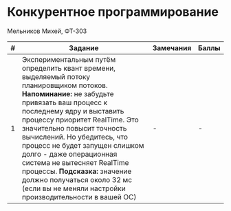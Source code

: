 # Конкурентное программирование
Мельников Михей, ФТ-303

| # | Задание | Замечания | Баллы |
|--|--|--|--|
| 1 | Экспериментальным путём определить квант времени, выделяемый потоку планировщиком потоков. **Напоминание:** не забудьте привязать ваш процесс к последнему ядру и выставить процессу приоритет RealTime. Это значительно повысит точность вычислений. Но убедитесь, что процесс не будет запущен слишком долго - даже операционная система не вытесняет RealTime процессы. **Подсказка:** значение должно получаться около 32 мс (если вы не меняли настройки производительности в вашей ОС) |- | - |

